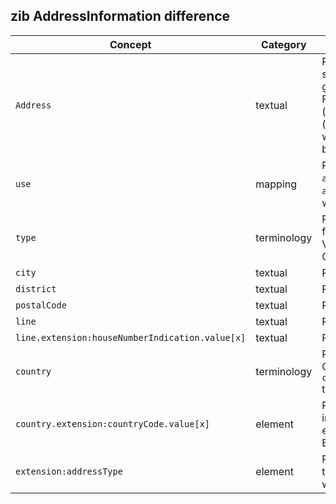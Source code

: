 ## zib AddressInformation difference

| Concept         | Category          | Description                             | 
|-----------------|-------------------|-----------------------------------------|
|`Address` | textual | Replaced Dutch context with Belgian specific explanantions. And provided guidance on the mismatch in CBB and FHIR Datatypes for PlaceOfResidence (`city`), Municipality (`district`), Postcode (`postalCode`), and Country (`country`) which are CodeableConcepts in the CBB, but strings in `Address`. |
|`use` | mapping | Replaced mapping from CBB element `addressType` to new CBB element `addressUse` which aligns the CBB more with the FHIR datatype profile. |
|`type` | terminology | Removed the ConceptMap as the binding from the CBB was replaced by the FHIR ValueSet AddressType, which makes a ConceptMap unnecessary. |
|`city` | textual | Removed Dutch context. |
|`district` | textual | Removed Dutch context. |
|`postalCode` | textual | Removed Dutch context. |
|`line` | textual | Removed Dutch context. |
|`line.extension:houseNumberIndication.value[x]`| textual | Removed Dutch context. |
|`country` | terminology | Replaced valueSet LandCodelijsten with CountryISO and moved binding from `country.extension:countryCode.value[x]` to `country`. |
|`country.extension:countryCode.value[x]` | element | Removed extension, and migrated all information and mappings to the `country` element to align with international and Belgium practices. |
|`extension:addressType`| element | Removed the extension, as the terminology of the CBB was simplified, which makes the extension unnecessary. |
